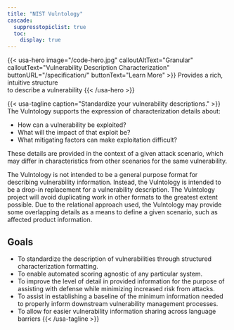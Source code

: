 ```yaml
---
title: "NIST Vulntology"
cascade:
  suppresstopiclist: true
  toc:
    display: true
---
```

{{< usa-hero image="/code-hero.jpg" calloutAltText="Granular" calloutText="Vulnerability Description Characterization" buttonURL="/specification/" buttonText="Learn More" >}}
Provides a rich, intuitive structure<br/>
to describe a vulnerability
{{< /usa-hero >}}

{{< usa-tagline caption="Standardize your vulnerability descriptions." >}}
The Vulntology supports the expression of characterization details about:

- How can a vulnerability be exploited?
- What will the impact of that exploit be?
- What mitigating factors can make exploitation difficult?

These details are provided in the context of a given attack scenario, which may differ in characteristics from other scenarios for the same vulnerability.

The Vulntology is not intended to be a general purpose format for describing vulnerability information. Instead, the Vulntology is intended to be a drop-in replacement for a vulnerability description. The Vulntology project will avoid duplicating work in other formats to the greatest extent possible.  Due to the relational approach used, the Vulntology may provide some overlapping details as a means to define a given scenario, such as affected product information.

## Goals

- To standardize the description of vulnerabilities through structured characterization formatting.
- To enable automated scoring agnostic of any particular system.
- To improve the level of detail in provided information for the purpose of assisting with defense while minimizing increased risk from attacks.
- To assist in establishing a baseline of the minimum information needed to properly inform downstream vulnerability management processes.
- To allow for easier vulnerability information sharing across language barriers
{{< /usa-tagline >}}
